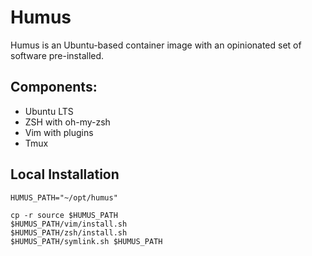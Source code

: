 # Humus

Humus is an Ubuntu-based container image with an opinionated set of software pre-installed.

## Components:
* Ubuntu LTS
* ZSH with oh-my-zsh
* Vim with plugins
* Tmux

## Local Installation
```
HUMUS_PATH="~/opt/humus"

cp -r source $HUMUS_PATH
$HUMUS_PATH/vim/install.sh
$HUMUS_PATH/zsh/install.sh
$HUMUS_PATH/symlink.sh $HUMUS_PATH
```